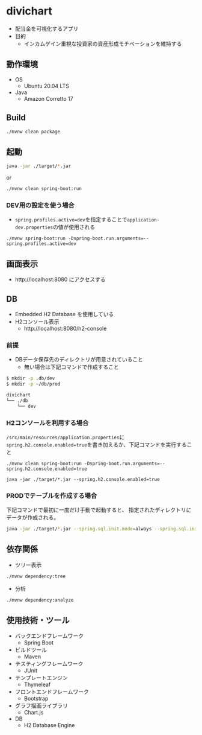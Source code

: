 # divichart
- 配当金を可視化するアプリ
- 目的
  - インカムゲイン重視な投資家の資産形成モチベーションを維持する

## 動作環境
- OS
  - Ubuntu 20.04 LTS
- Java
  - Amazon Corretto 17

## Build
```bash
./mvnw clean package
```

## 起動
```bash
java -jar ./target/*.jar
```
or
```bash
./mvnw clean spring-boot:run
```
### DEV用の設定を使う場合
- `spring.profiles.active=dev`を指定することで`application-dev.properties`の値が使用される
```
./mvnw spring-boot:run -Dspring-boot.run.arguments=--spring.profiles.active=dev
```

## 画面表示
- http://localhost:8080 にアクセスする

## DB
- Embedded H2 Database を使用している
- H2コンソール表示
  - http://localhost:8080/h2-console
### 前提
- DBデータ保存先のディレクトリが用意されていること
  - 無い場合は下記コマンドで作成すること
```bash
$ mkdir -p .db/dev
$ mkdir -p ~/db/prod

divichart
└── ./db
    └── dev
```
### H2コンソールを利用する場合
`/src/main/resources/application.properties`に`spring.h2.console.enabled=true`を書き加えるか、下記コマンドを実行すること
```
./mvnw clean spring-boot:run -Dspring-boot.run.arguments=--spring.h2.console.enabled=true
```
```
java -jar ./target/*.jar --spring.h2.console.enabled=true
```
### PRODでテーブルを作成する場合
下記コマンドで最初に一度だけ手動で起動すると、
指定されたディレクトリにデータが作成される。
```bash
java -jar ./target/*.jar --spring.sql.init.mode=always --spring.sql.init.schema-locations=classpath:./sql/schema.sql
```

## 依存関係
- ツリー表示
```bash
./mvnw dependency:tree
```
- 分析
```bash
./mvnw dependency:analyze
```

## 使用技術・ツール
- バックエンドフレームワーク
  - Spring Boot
- ビルドツール
  - Maven
- テスティングフレームワーク
  - JUnit
- テンプレートエンジン
  - Thymeleaf
- フロントエンドフレームワーク
  - Bootstrap
- グラフ描画ライブラリ
  - Chart.js
- DB
  - H2 Database Engine
